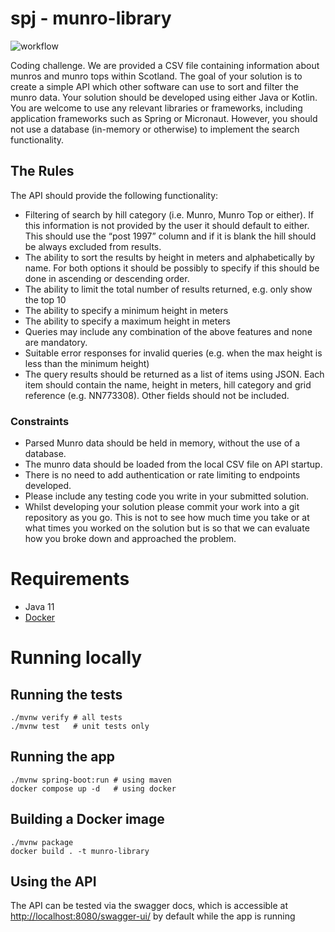 # spj - munro-library
![workflow](https://github.com/StevenPJ/munro-library/actions/workflows/master.yml/badge.svg)


Coding challenge. We are provided a CSV file containing information about munros and munro tops within Scotland. The goal of your solution is to create a simple API which other software can use to sort and filter the munro data. Your solution should be developed using either Java or Kotlin. You are welcome to use any relevant libraries or frameworks, including application frameworks such as Spring or Micronaut. However, you should not use a database (in-memory or otherwise) to implement the search functionality.

## The Rules
The API should provide the following functionality:
* Filtering of search by hill category (i.e. Munro, Munro Top or either). If this information is
not provided by the user it should default to either. This should use the “post 1997”
column and if it is blank the hill should be always excluded from results.
* The ability to sort the results by height in meters and alphabetically by name. For both
options it should be possibly to specify if this should be done in ascending or descending
order.
* The ability to limit the total number of results returned, e.g. only show the top 10
* The ability to specify a minimum height in meters
* The ability to specify a maximum height in meters
* Queries may include any combination of the above features and none are mandatory.
* Suitable error responses for invalid queries (e.g. when the max height is less than the
minimum height)
* The query results should be returned as a list of items using JSON. Each item should contain the name, height in meters, hill category and grid reference (e.g. NN773308). Other fields should not be included.

### Constraints

* Parsed Munro data should be held in memory, without the use of a database.
* The munro data should be loaded from the local CSV file on API startup.
* There is no need to add authentication or rate limiting to endpoints developed.
* Please include any testing code you write in your submitted solution.
* Whilst developing your solution please commit your work into a git repository as you go.
This is not to see how much time you take or at what times you worked on the solution but is so that we can evaluate how you broke down and approached the problem.
  

# Requirements

- Java 11
- [Docker](https://docs.docker.com/docker-for-mac/install/)


# Running locally

## Running the tests
```
./mvnw verify # all tests
./mvnw test   # unit tests only
```

## Running the app
```
./mvnw spring-boot:run # using maven
docker compose up -d   # using docker
```

## Building a Docker image
```
./mvnw package
docker build . -t munro-library
```

## Using the API
The API can be tested via the swagger docs, which is accessible at [http://localhost:8080/swagger-ui/](http://localhost:8080/swagger-ui/) by default while the app is running

